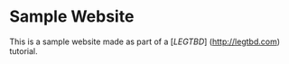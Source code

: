 # Sample Website

This is a sample website made as part of a [*LEGTBD*] (http://legtbd.com) tutorial.
